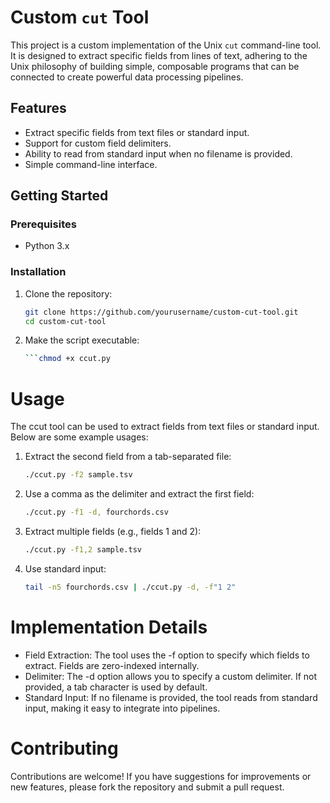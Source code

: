 # Custom `cut` Tool

This project is a custom implementation of the Unix `cut` command-line tool. It is designed to extract specific fields from lines of text, adhering to the Unix philosophy of building simple, composable programs that can be connected to create powerful data processing pipelines.

## Features

- Extract specific fields from text files or standard input.
- Support for custom field delimiters.
- Ability to read from standard input when no filename is provided.
- Simple command-line interface.

## Getting Started

### Prerequisites

- Python 3.x

### Installation

1. Clone the repository:
    ```bash
    git clone https://github.com/yourusername/custom-cut-tool.git
    cd custom-cut-tool
    ```
2. Make the script executable:
    ```bash
    ```chmod +x ccut.py

# Usage
The ccut tool can be used to extract fields from text files or standard input. Below are some example usages:
1. Extract the second field from a tab-separated file:
    ```bash
    ./ccut.py -f2 sample.tsv
    ```
2. Use a comma as the delimiter and extract the first field:
    ```bash
    ./ccut.py -f1 -d, fourchords.csv
    ```
3. Extract multiple fields (e.g., fields 1 and 2):
    ```bash
    ./ccut.py -f1,2 sample.tsv
    ```
4. Use standard input:
    ```bash
    tail -n5 fourchords.csv | ./ccut.py -d, -f"1 2"
    ```

# Implementation Details
- Field Extraction: The tool uses the -f option to specify which fields to extract. Fields are zero-indexed internally.
- Delimiter: The -d option allows you to specify a custom delimiter. If not provided, a tab character is used by default.
- Standard Input: If no filename is provided, the tool reads from standard input, making it easy to integrate into pipelines.

# Contributing
Contributions are welcome! If you have suggestions for improvements or new features, please fork the repository and submit a pull request.
